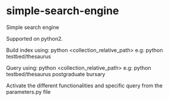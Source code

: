 # simple-search-engine
Simple search engine

Supported on python2.

Build index using:
python <collection_relative_path>
e.g: python testbed/thesaurus

Query using:
python <collection_relative_path> <query>
e.g: python testbed/thesaurus postgraduate bursary

Activate the different functionalities and specific query from the parameters.py file 

